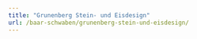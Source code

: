 ```yaml
---
title: "Grunenberg Stein- und Eisdesign"
url: /baar-schwaben/grunenberg-stein-und-eisdesign/
---
```

